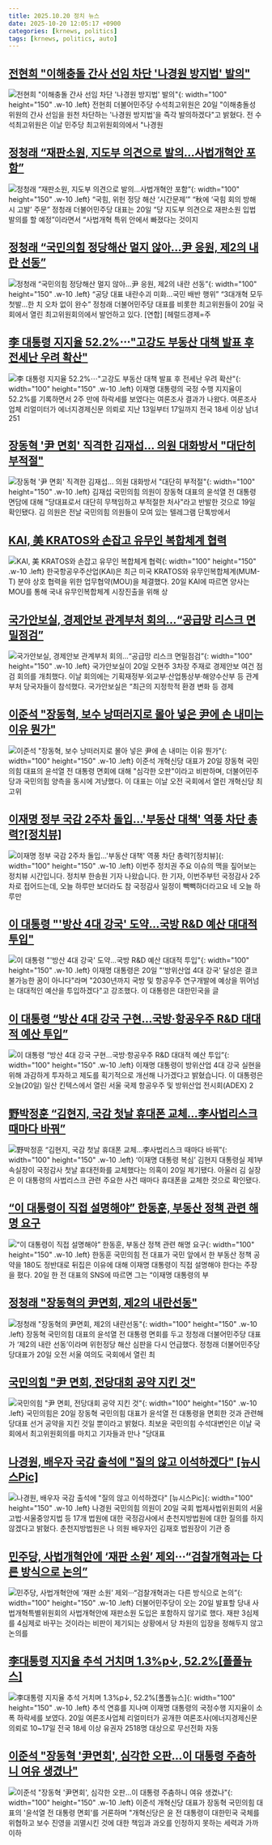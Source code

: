 ```yaml
---
title: 2025.10.20 정치 뉴스
date: 2025-10-20 12:05:17 +0900
categories: [krnews, politics]
tags: [krnews, politics, auto]
---
```

## [전현희 "이해충돌 간사 선임 차단 '나경원 방지법' 발의"](https://n.news.naver.com/mnews/article/421/0008548449)

![전현희 "이해충돌 간사 선임 차단 '나경원 방지법' 발의"](https://mimgnews.pstatic.net/image/origin/421/2025/10/20/8548449.jpg?type=nf220_150){: width="100" height="150" .w-10 .left}
전현희 더불어민주당 수석최고위원은 20일 "이해충돌성 위원의 간사 선임을 원천 차단하는 '나경원 방지법'을 즉각 발의하겠다"고 밝혔다. 전 수석최고위원은 이날 민주당 최고위원회의에서 "나경원

## [정청래 “재판소원, 지도부 의견으로 발의...사법개혁안 포함”](https://n.news.naver.com/mnews/article/023/0003935550)

![정청래 “재판소원, 지도부 의견으로 발의...사법개혁안 포함”](https://mimgnews.pstatic.net/image/origin/023/2025/10/20/3935550.jpg?type=nf220_150){: width="100" height="150" .w-10 .left}
“국힘, 위헌 정당 해산 ‘시간문제’” “秋에 ‘국힘 회의 방해 시 고발’ 주문” 정청래 더불어민주당 대표는 20일 “당 지도부 의견으로 재판소원 입법 발의를 할 예정”이라면서 “사법개혁 특위 안에서 빠졌다는 것이지

## [정청래 “국민의힘 정당해산 멀지 않아…尹 응원, 제2의 내란 선동”](https://n.news.naver.com/mnews/article/016/0002544161)

![정청래 “국민의힘 정당해산 멀지 않아…尹 응원, 제2의 내란 선동”](https://mimgnews.pstatic.net/image/origin/016/2025/10/20/2544161.jpg?type=nf220_150){: width="100" height="150" .w-10 .left}
“공당 대표 내란수괴 미화…국민 배반 행위” “3대개혁 모두 첫발…한 치 오차 없이 완수” 정청래 더불어민주당 대표를 비롯한 최고위원들이 20일 국회에서 열린 최고위원회의에서 발언하고 있다. [연합] [헤럴드경제=주

## [李 대통령 지지율 52.2%⋯"고강도 부동산 대책 발표 후 전세난 우려 확산"](https://n.news.naver.com/mnews/article/031/0000973094)

![李 대통령 지지율 52.2%⋯"고강도 부동산 대책 발표 후 전세난 우려 확산"](https://mimgnews.pstatic.net/image/origin/031/2025/10/20/973094.jpg?type=nf220_150){: width="100" height="150" .w-10 .left}
이재명 대통령의 국정 수행 지지율이 52.2%를 기록하면서 2주 만에 하락세를 보였다는 여론조사 결과가 나왔다. 여론조사 업체 리얼미터가 에너지경제신문 의뢰로 지난 13일부터 17일까지 전국 18세 이상 남녀 251

## [장동혁 '尹 면회' 직격한 김재섭... 의원 대화방서 "대단히 부적절"](https://n.news.naver.com/mnews/article/469/0000892642)

![장동혁 '尹 면회' 직격한 김재섭... 의원 대화방서 "대단히 부적절"](https://mimgnews.pstatic.net/image/origin/469/2025/10/19/892642.jpg?type=nf220_150){: width="100" height="150" .w-10 .left}
김재섭 국민의힘 의원이 장동혁 대표의 윤석열 전 대통령 면담에 대해 "당대표로서 대단히 무책임하고 부적절한 처사"라고 반발한 것으로 19일 확인됐다. 김 의원은 전날 국민의힘 의원들이 모여 있는 텔레그램 단톡방에서

## [KAI, 美 KRATOS와 손잡고 유무인 복합체계 협력](https://n.news.naver.com/mnews/article/277/0005666746)

![KAI, 美 KRATOS와 손잡고 유무인 복합체계 협력](https://mimgnews.pstatic.net/image/origin/277/2025/10/20/5666746.jpg?type=nf220_150){: width="100" height="150" .w-10 .left}
한국항공우주산업(KAI)은 최근 미국 KRATOS와 유무인복합체계(MUM-T) 분야 상호 협력을 위한 업무협약(MOU)을 체결했다. 20일 KAI에 따르면 양사는 MOU를 통해 국내 유무인복합체계 시장진출을 위해 상

## [국가안보실, 경제안보 관계부처 회의…“공급망 리스크 면밀점검”](https://n.news.naver.com/mnews/article/011/0004545342)

![국가안보실, 경제안보 관계부처 회의…“공급망 리스크 면밀점검”](https://mimgnews.pstatic.net/image/origin/011/2025/10/20/4545342.jpg?type=nf220_150){: width="100" height="150" .w-10 .left}
국가안보실이 20일 오현주 3차장 주재로 경제안보 여건 점검 회의를 개최했다. 이날 회의에는 기획재정부·외교부·산업통상부·해양수산부 등 관계부처 당국자들이 참석했다. 국가안보실은 “최근의 지정학적 환경 변화 등 경제

## [이준석 "장동혁, 보수 낭떠러지로 몰아 넣은 尹에 손 내미는 이유 뭔가"](https://n.news.naver.com/mnews/article/015/0005199097)

![이준석 "장동혁, 보수 낭떠러지로 몰아 넣은 尹에 손 내미는 이유 뭔가"](https://mimgnews.pstatic.net/image/origin/015/2025/10/20/5199097.jpg?type=nf220_150){: width="100" height="150" .w-10 .left}
이준석 개혁신당 대표가 20일 장동혁 국민의힘 대표의 윤석열 전 대통령 면회에 대해 "심각한 오판"이라고 비판하며, 더불어민주당과 국민의힘 양측을 동시에 겨냥했다. 이 대표는 이날 오전 국회에서 열린 개혁신당 최고위

## [이재명 정부 국감 2주차 돌입…'부동산 대책' 역풍 차단 총력?[정치뷰]](https://n.news.naver.com/mnews/article/448/0000564602)

![이재명 정부 국감 2주차 돌입…'부동산 대책' 역풍 차단 총력?[정치뷰]](https://mimgnews.pstatic.net/image/origin/448/2025/10/20/564602.jpg?type=nf220_150){: width="100" height="150" .w-10 .left}
이번주 정치권 주요 이슈의 맥을 짚어보는 정치뷰 시간입니다. 정치부 한송원 기자 나왔습니다. 한 기자, 이번주부턴 국정감사 2주차로 접어드는데, 오늘 하루만 보더라도 참 국정감사 일정이 빽빽하더라고요 네 오늘 하루만

## [이 대통령 "'방산 4대 강국' 도약…국방 R&D 예산 대대적 투입"](https://n.news.naver.com/mnews/article/082/0001349606)

![이 대통령 "'방산 4대 강국' 도약…국방 R&D 예산 대대적 투입"](https://mimgnews.pstatic.net/image/origin/082/2025/10/20/1349606.jpg?type=nf220_150){: width="100" height="150" .w-10 .left}
이재명 대통령은 20일 "'방위산업 4대 강국' 달성은 결코 불가능한 꿈이 아니다"라며 "2030년까지 국방 및 항공우주 연구개발에 예상을 뛰어넘는 대대적인 예산을 투입하겠다"고 강조했다. 이 대통령은 대한민국을 글

## [이 대통령 “방산 4대 강국 구현…국방·항공우주 R&D 대대적 예산 투입”](https://n.news.naver.com/mnews/article/056/0012049783)

![이 대통령 “방산 4대 강국 구현…국방·항공우주 R&D 대대적 예산 투입”](https://mimgnews.pstatic.net/image/origin/056/2025/10/20/12049783.jpg?type=nf220_150){: width="100" height="150" .w-10 .left}
이재명 대통령이 방위산업 4대 강국 실현을 위해 과감하게 투자하고 제도를 획기적으로 개선해 나가겠다고 밝혔습니다. 이 대통령은 오늘(20일) 일산 킨텍스에서 열린 서울 국제 항공우주 및 방위산업 전시회(ADEX) 2

## [野박정훈 “김현지, 국감 첫날 휴대폰 교체…李사법리스크 때마다 바꿔”](https://n.news.naver.com/mnews/article/018/0006142103)

![野박정훈 “김현지, 국감 첫날 휴대폰 교체…李사법리스크 때마다 바꿔”](https://mimgnews.pstatic.net/image/origin/018/2025/10/20/6142103.jpg?type=nf220_150){: width="100" height="150" .w-10 .left}
‘이재명 대통령 복심’ 김현지 대통령실 제1부속실장이 국정감사 첫날 휴대전화를 교체했다는 의혹이 20일 제기됐다. 아울러 김 실장은 이 대통령의 사법리스크 관련 주요한 사건 때마다 휴대폰을 교체한 것으로 확인됐다.

## [“이 대통령이 직접 설명해야” 한동훈, 부동산 정책 관련 해명 요구](https://n.news.naver.com/mnews/article/050/0000097398)

![“이 대통령이 직접 설명해야” 한동훈, 부동산 정책 관련 해명 요구](https://mimgnews.pstatic.net/image/origin/050/2025/10/20/97398.jpg?type=nf220_150){: width="100" height="150" .w-10 .left}
한동훈 국민의힘 전 대표가 국민 앞에서 한 부동산 정책 공약을 180도 정반대로 뒤집은 이유에 대해 이재명 대통령이 직접 설명해야 한다는 주장을 폈다. 20일 한 전 대표의 SNS에 따르면 그는 “이재명 대통령의 부

## [정청래 "장동혁의 尹면회, 제2의 내란선동"](https://n.news.naver.com/mnews/article/018/0006142176)

![정청래 "장동혁의 尹면회, 제2의 내란선동"](https://mimgnews.pstatic.net/image/origin/018/2025/10/20/6142176.jpg?type=nf220_150){: width="100" height="150" .w-10 .left}
장동혁 국민의힘 대표의 윤석열 전 대통령 면회를 두고 정청래 더불어민주당 대표가 ‘제2의 내란 선동’이라며 위헌정당 해산 심판을 다시 언급했다. 정청래 더불어민주당 당대표가 20일 오전 서울 여의도 국회에서 열린 최

## [국민의힘 "尹 면회, 전당대회 공약 지킨 것"](https://n.news.naver.com/mnews/article/014/0005421477)

![국민의힘 "尹 면회, 전당대회 공약 지킨 것"](https://mimgnews.pstatic.net/image/origin/014/2025/10/20/5421477.jpg?type=nf220_150){: width="100" height="150" .w-10 .left}
국민의힘은 20일 장동혁 국민의힘 대표가 윤석열 전 대통령을 면회한 것과 관련해 당대표 선거 공약을 지킨 것일 뿐이라고 밝혔다. 최보윤 국민의힘 수석대변인은 이날 국회에서 최고위원회의를 마치고 기자들과 만나 "당대표

## [나경원, 배우자 국감 출석에 "질의 않고 이석하겠다" [뉴시스Pic]](https://n.news.naver.com/mnews/article/003/0013544707)

![나경원, 배우자 국감 출석에 "질의 않고 이석하겠다" [뉴시스Pic]](https://mimgnews.pstatic.net/image/origin/003/2025/10/20/13544707.jpg?type=nf220_150){: width="100" height="150" .w-10 .left}
나경원 국민의힘 의원이 20일 국회 법제사법위원회의 서울고법·서울중앙지법 등 17개 법원에 대한 국정감사에서 춘천지방법원에 대한 질의를 하지 않겠다고 밝혔다. 춘천지방법원은 나 의원 배우자인 김재호 법원장이 기관 증

## [민주당, 사법개혁안에 ‘재판 소원’ 제외···“검찰개혁과는 다른 방식으로 논의”](https://n.news.naver.com/mnews/article/032/0003402946)

![민주당, 사법개혁안에 ‘재판 소원’ 제외···“검찰개혁과는 다른 방식으로 논의”](https://mimgnews.pstatic.net/image/origin/032/2025/10/19/3402946.jpg?type=nf220_150){: width="100" height="150" .w-10 .left}
더불어민주당이 오는 20일 발표할 당내 사법개혁특별위원회의 사법개혁안에 재판소원 도입은 포함하지 않기로 했다. 재판 3심제를 4심제로 바꾸는 것이라는 비판이 제기되는 상황에서 당 차원의 입장을 정해두지 않고 논의를

## [李대통령 지지율 추석 거치며 1.3%p↓, 52.2%[폴폴뉴스]](https://n.news.naver.com/mnews/article/277/0005666526)

![李대통령 지지율 추석 거치며 1.3%p↓, 52.2%[폴폴뉴스]](https://mimgnews.pstatic.net/image/origin/277/2025/10/20/5666526.jpg?type=nf220_150){: width="100" height="150" .w-10 .left}
추석 연휴를 지나며 이재명 대통령의 국정수행 지지율이 소폭 하락세를 보였다. 20일 여론조사업체 리얼미터가 공개한 여론조사(에너지경제신문 의뢰로 10~17일 전국 18세 이상 유권자 2518명 대상으로 무선전화 자동

## [이준석 "장동혁 '尹면회', 심각한 오판…이 대통령 주춤하니 여유 생겼나"](https://n.news.naver.com/mnews/article/008/0005265123)

![이준석 "장동혁 '尹면회', 심각한 오판…이 대통령 주춤하니 여유 생겼나"](https://mimgnews.pstatic.net/image/origin/008/2025/10/20/5265123.jpg?type=nf220_150){: width="100" height="150" .w-10 .left}
이준석 개혁신당 대표가 장동혁 국민의힘 대표의 '윤석열 전 대통령 면회'를 거론하며 "개혁신당은 윤 전 대통령이 대한민국 국체를 위협하고 보수 진영을 괴멸시킨 것에 대한 책임과 과오를 인정하지 못하는 세력과 가까이하


